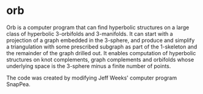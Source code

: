 orb
===

Orb is a computer program that can find hyperbolic structures on a large class of hyperbolic 3-orbifolds and 3-manifolds. It can start with a projection of a graph embedded in the 3-sphere, and produce and simplify a triangulation with some prescribed subgraph as part of the 1-skeleton and the remainder of the graph drilled out. It enables computation of hyperbolic structures on knot complements, graph complements and orbifolds whose underlying space is the 3-sphere minus a finite number of points.

The code was created by modifying Jeff Weeks' computer program SnapPea.
